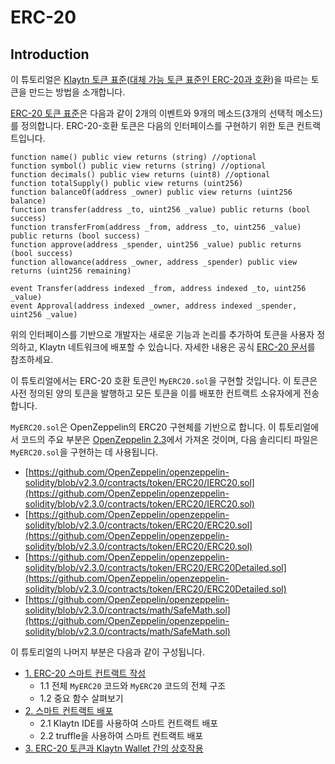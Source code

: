 # ERC-20 <a id="erc-20"></a>

## Introduction <a id="introduction"></a>

이 튜토리얼은 [Klaytn 토큰 표준](../../token-standard.md)([대체 가능 토큰 표준인 ERC-20과 호환](../../token-standard.md#fungible-token-standard-kip-7))을 따르는 토큰을 만드는 방법을 소개합니다.

[ERC-20 토큰 표준](https://eips.ethereum.org/EIPS/eip-20)은 다음과 같이 2개의 이벤트와 9개의 메소드\(3개의 선택적 메소드\)를 정의합니다. ERC-20-호환 토큰은 다음의 인터페이스를 구현하기 위한 토큰 컨트랙트입니다.

```text
function name() public view returns (string) //optional
function symbol() public view returns (string) //optional
function decimals() public view returns (uint8) //optional
function totalSupply() public view returns (uint256)
function balanceOf(address _owner) public view returns (uint256 balance)
function transfer(address _to, uint256 _value) public returns (bool success)
function transferFrom(address _from, address _to, uint256 _value) public returns (bool success)
function approve(address _spender, uint256 _value) public returns (bool success)
function allowance(address _owner, address _spender) public view returns (uint256 remaining)

event Transfer(address indexed _from, address indexed _to, uint256 _value)
event Approval(address indexed _owner, address indexed _spender, uint256 _value)
```

위의 인터페이스를 기반으로 개발자는 새로운 기능과 논리를 추가하여 토큰을 사용자 정의하고, Klaytn 네트워크에 배포할 수 있습니다. 자세한 내용은 공식 [ERC-20 문서](https://eips.ethereum.org/EIPS/eip-20)를 참조하세요.

이 튜토리얼에서는 ERC-20 호환 토큰인 `MyERC20.sol`을 구현할 것입니다. 이 토큰은 사전 정의된 양의 토큰을 발행하고 모든 토큰을 이를 배포한 컨트랙트 소유자에게 전송합니다.

`MyERC20.sol`은 OpenZeppelin의 ERC20 구현체를 기반으로 합니다. 이 튜토리얼에서 코드의 주요 부분은 [OpenZeppelin 2.3](https://github.com/OpenZeppelin/openzeppelin-solidity/releases/tag/v2.3.0)에서 가져온 것이며, 다음 솔리디티 파일은 `MyERC20.sol`을 구현하는 데 사용됩니다.

* [https://github.com/OpenZeppelin/openzeppelin-solidity/blob/v2.3.0/contracts/token/ERC20/IERC20.sol](https://github.com/OpenZeppelin/openzeppelin-solidity/blob/v2.3.0/contracts/token/ERC20/IERC20.sol)
* [https://github.com/OpenZeppelin/openzeppelin-solidity/blob/v2.3.0/contracts/token/ERC20/ERC20.sol](https://github.com/OpenZeppelin/openzeppelin-solidity/blob/v2.3.0/contracts/token/ERC20/ERC20.sol)
* [https://github.com/OpenZeppelin/openzeppelin-solidity/blob/v2.3.0/contracts/token/ERC20/ERC20Detailed.sol](https://github.com/OpenZeppelin/openzeppelin-solidity/blob/v2.3.0/contracts/token/ERC20/ERC20Detailed.sol)
* [https://github.com/OpenZeppelin/openzeppelin-solidity/blob/v2.3.0/contracts/math/SafeMath.sol](https://github.com/OpenZeppelin/openzeppelin-solidity/blob/v2.3.0/contracts/math/SafeMath.sol)

이 튜토리얼의 나머지 부분은 다음과 같이 구성됩니다.

* [1. ERC-20 스마트 컨트랙트 작성](1-erc20.md)
  * 1.1 전체 `MyERC20` 코드와 `MyERC20` 코드의 전체 구조
  * 1.2 중요 함수 살펴보기
* [2. 스마트 컨트랙트 배포](2-erc20.md)
  * 2.1 Klaytn IDE를 사용하여 스마트 컨트랙트 배포
  * 2.2 truffle을 사용하여 스마트 컨트랙트 배포
* [3. ERC-20 토큰과 Klaytn Wallet 간의 상호작용](3-erc20.md)

